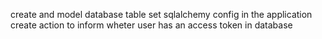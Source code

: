 create and model database table
set sqlalchemy config in the application
create action to inform wheter user has an access token in database
